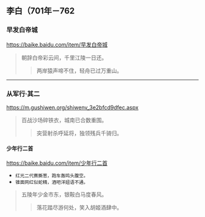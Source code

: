 ## 李白（701年－762
### 早发白帝城
https://baike.baidu.com/item/早发白帝城
>朝辞白帝彩云间，千里江陵一日还。
>>两岸猿声啼不住，轻舟已过万重山。
---
### 从军行·其二
https://m.gushiwen.org/shiwenv_3e2bfcd9dfec.aspx
>百战沙场碎铁衣，城南已合数重围。
>>突营射杀呼延将，独领残兵千骑归。

#### 少年行二首
https://baike.baidu.com/item/少年行二首
- `红光二代赛撕葱，跑车轰鸣头腹空。`
- `锥面网红似蛇精，酒吧洋妞语不通。`
>五陵年少金市东，银鞍白马度春风。
>>落花踏尽游何处，笑入胡姬酒肆中。
